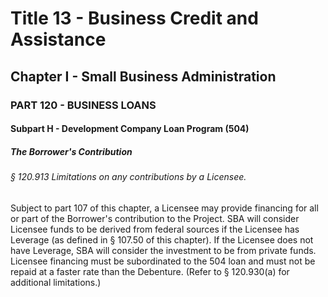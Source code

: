 
# Title 13 - Business Credit and Assistance
## Chapter I - Small Business Administration
### PART 120 - BUSINESS LOANS
#### Subpart H - Development Company Loan Program (504)
##### The Borrower's Contribution
###### § 120.913 Limitations on any contributions by a Licensee.

Subject to part 107 of this chapter, a Licensee may provide financing for all or part of the Borrower's contribution to the Project. SBA will consider Licensee funds to be derived from federal sources if the Licensee has Leverage (as defined in § 107.50 of this chapter). If the Licensee does not have Leverage, SBA will consider the investment to be from private funds. Licensee financing must be subordinated to the 504 loan and must not be repaid at a faster rate than the Debenture. (Refer to § 120.930(a) for additional limitations.)

